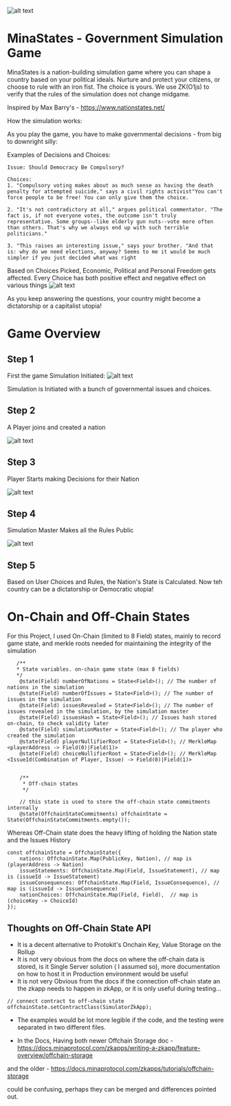 ![alt text](image.png)

# MinaStates - Government Simulation Game

MinaStates is a nation-building simulation game where you can shape a country based on your political ideals. Nurture and protect your citizens, or choose to rule with an iron fist. The choice is yours. We use ZK(O1js) to verify that the rules of the simulation does not change midgame. 

Inspired by Max Barry's - https://www.nationstates.net/

How the simulation works: 

As you play the game, you have to make governmental decisions - from big to downright silly: 

Examples of Decisions and Choices: 

```
Issue: Should Democracy Be Compulsory?

Choices:
1. "Compulsory voting makes about as much sense as having the death penalty for attempted suicide," says a civil rights activist"You can't force people to be free! You can only give them the choice. 

2. "It's not contradictory at all," argues political commentator. "The fact is, if not everyone votes, the outcome isn't truly representative. Some groups--like elderly gun nuts--vote more often than others. That's why we always end up with such terrible politicians."

3. "This raises an interesting issue," says your brother. "And that is: why do we need elections, anyway? Seems to me it would be much simpler if you just decided what was right
```

Based on Choices Picked, Economic, Political and Personal Freedom gets affected. Every Choice has both positive effect and negative effect on various things
![alt text](image-2.png)

As you keep answering the questions, your country might become a dictatorship or a capitalist utopia! 

# Game Overview

## Step 1

First the game Simulation Initiated: 
![alt text](image-1.png)

Simulation is Initiated with a bunch of governmental issues and choices.

## Step 2 

A Player joins and created a nation

![alt text](image-3.png)

## Step 3 

Player Starts making Decisions for their Nation

![alt text](image-4.png)

## Step 4 
Simulation Master Makes all the Rules Public 

![alt text](image-5.png)

## Step 5 
Based on User Choices and Rules, the Nation's State is Calculated. 
Now teh country can be a dictatorship or Democratic utopia!

# On-Chain and Off-Chain States 

For this Project, I used On-Chain (limited to 8 Field) states, mainly to record game state, and merkle roots needed for maintaining the integrity of the simulation 

```
   /**
   * State variables. on-chain game state (max 8 fields)
   */
    @state(Field) numberOfNations = State<Field>(); // The number of nations in the simulation
    @state(Field) numberOfIssues = State<Field>(); // The number of issues in the simulation
    @state(Field) issuesRevealed = State<Field>(); // The number of issues revealed in the simulation, by the simulation master
    @state(Field) issuesHash = State<Field>(); // Issues hash stored on-chain, to check validity later
    @state(Field) simulationMaster = State<Field>(); // The player who created the simulation
    @state(Field) playerNullifierRoot = State<Field>(); // MerkleMap <playerAddress -> Field(0)|Field(1)>
    @state(Field) choiceNullifierRoot = State<Field>(); // MerkleMap <IssueId(Combination of Player, Issue) -> Field(0)|Field(1)>
    
    
    /** 
     * Off-chain states
     */

    // this state is used to store the off-chain state commitments internally
    @state(OffchainStateCommitments) offchainState = State(OffchainStateCommitments.empty());
```

Whereas Off-Chain state does the heavy lifting of holding the Nation state and the Issues History

```
const offchainState = OffchainState({
    nations: OffchainState.Map(PublicKey, Nation), // map is (playerAddress -> Nation)
    issueStatements: OffchainState.Map(Field, IssueStatement), // map is (issueId -> IssueStatement)
    issueConsequences: OffchainState.Map(Field, IssueConsequence), // map is (issueId -> IssueConsequence)
    nationChoices: OffchainState.Map(Field, Field),  // map is (choiceKey -> ChoiceId)
});
```

## Thoughts on Off-Chain State API

* It is a decent alternative to Protokit's Onchain Key, Value Storage on the Rollup 
* It is not very obvious from the docs on where the off-chain data is stored, is it Single Server solution ( I assumed so), more documentation on how to host it in Production environment would be useful
* It is not very Obvious from the docs if the connection off-chain state an the zkapp needs to happen in zkApp, or it is only useful during testing...

```
// connect contract to off-chain state
offchainState.setContractClass(SimulatorZkApp);
```

* The examples would be lot more legible if the code, and the testing were separated in two different files.

* In the Docs, Having both newer Offchain Storage doc - https://docs.minaprotocol.com/zkapps/writing-a-zkapp/feature-overview/offchain-storage

and the older - https://docs.minaprotocol.com/zkapps/tutorials/offchain-storage

could be confusing, perhaps they can be merged and differences pointed out.

